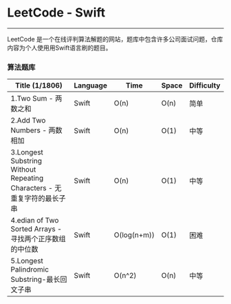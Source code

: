 # LeetCode - Swift

-------

LeetCode 是一个在线评判算法解题的网站，题库中包含许多公司面试问题，仓库内容为个人使用用Swift语言刷的题目。

### 算法题库 


| Title (1/1806) | Language | Time | Space | Difficulty |
|----|---|---|---|---|
|1.Two Sum - 两数之和| Swift | O(n) | O(n) | 简单 |
|2.Add Two Numbers - 两数相加| Swift | O(n) | O(1) | 中等 |
|3.Longest Substring Without Repeating Characters - 无重复字符的最长子串| Swift | O(n) | O(1) | 中等 |
|4.edian of Two Sorted Arrays - 寻找两个正序数组的中位数| Swift | O(log(n+m)) | O(1) | 困难 |
|5.Longest Palindromic Substring-最长回文子串| Swift |O(n^2) | O(n) | 中等 |
